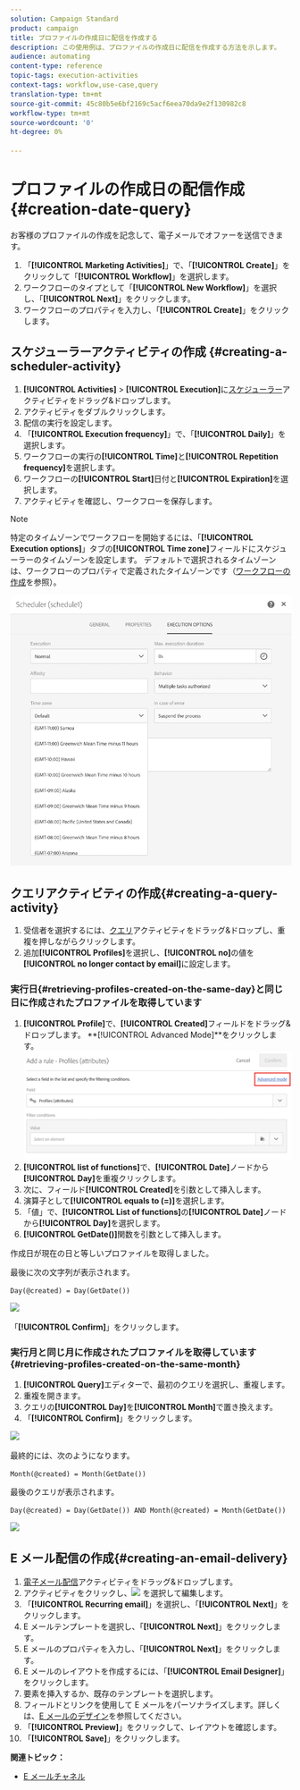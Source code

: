 ```yaml
---
solution: Campaign Standard
product: campaign
title: プロファイルの作成日に配信を作成する
description: この使用例は、プロファイルの作成日に配信を作成する方法を示します。
audience: automating
content-type: reference
topic-tags: execution-activities
context-tags: workflow,use-case,query
translation-type: tm+mt
source-git-commit: 45c80b5e6bf2169c5acf6eea70da9e2f130982c8
workflow-type: tm+mt
source-wordcount: '0'
ht-degree: 0%

---
```



# プロファイルの作成日の配信作成 {#creation-date-query}

お客様のプロファイルの作成を記念して、電子メールでオファーを送信できます。

1. 「**[!UICONTROL Marketing Activities]**」で、「**[!UICONTROL Create]**」をクリックして「**[!UICONTROL Workflow]**」を選択します。
1. ワークフローのタイプとして「**[!UICONTROL New Workflow]**」を選択し、「**[!UICONTROL Next]**」をクリックします。
1. ワークフローのプロパティを入力し、「**[!UICONTROL Create]**」をクリックします。

## スケジューラーアクティビティの作成 {#creating-a-scheduler-activity}

1. **[!UICONTROL Activities]** > **[!UICONTROL Execution]**&#x200B;に[スケジューラー](../../automating/using/scheduler.md)アクティビティをドラッグ&amp;ドロップします。
1. アクティビティをダブルクリックします。
1. 配信の実行を設定します。
1. 「**[!UICONTROL Execution frequency]**」で、「**[!UICONTROL Daily]**」を選択します。
1. ワークフローの実行の&#x200B;**[!UICONTROL Time]**&#x200B;と&#x200B;**[!UICONTROL Repetition frequency]**&#x200B;を選択します。
1. ワークフローの&#x200B;**[!UICONTROL Start]**&#x200B;日付と&#x200B;**[!UICONTROL Expiration]**&#x200B;を選択します。
1. アクティビティを確認し、ワークフローを保存します。

>[!NOTE]
>
>特定のタイムゾーンでワークフローを開始するには、「**[!UICONTROL Execution options]**」タブの&#x200B;**[!UICONTROL Time zone]**&#x200B;フィールドにスケジューラーのタイムゾーンを設定します。 デフォルトで選択されるタイムゾーンは、ワークフローのプロパティで定義されたタイムゾーンです（[ワークフローの作成](../../automating/using/building-a-workflow.md)を参照）。

![](assets/time_zone.png)

## クエリアクティビティの作成{#creating-a-query-activity}

1. 受信者を選択するには、[クエリ](../../automating/using/query.md)アクティビティをドラッグ&amp;ドロップし、重複を押しながらクリックします。
1. 追加&#x200B;**[!UICONTROL Profiles]**&#x200B;を選択し、**[!UICONTROL no]**&#x200B;の値を&#x200B;**[!UICONTROL no longer contact by email]**&#x200B;に設定します。

### 実行日{#retrieving-profiles-created-on-the-same-day}と同じ日に作成されたプロファイルを取得しています

1. **[!UICONTROL Profile]**&#x200B;で、**[!UICONTROL Created]**&#x200B;フィールドをドラッグ&amp;ドロップします。 **[!UICONTROL Advanced Mode]**をクリックします。
   ![](assets/advanced_mode.png)
1. **[!UICONTROL list of functions]**&#x200B;で、**[!UICONTROL Date]**&#x200B;ノードから&#x200B;**[!UICONTROL Day]**&#x200B;を重複クリックします。
1. 次に、フィールド&#x200B;**[!UICONTROL Created]**&#x200B;を引数として挿入します。
1. 演算子として&#x200B;**[!UICONTROL equals to (=)]**&#x200B;を選択します。
1. 「値」で、**[!UICONTROL List of functions]**&#x200B;の&#x200B;**[!UICONTROL Date]**&#x200B;ノードから&#x200B;**[!UICONTROL Day]**&#x200B;を選択します。
1. **[!UICONTROL GetDate()]**&#x200B;関数を引数として挿入します。

作成日が現在の日と等しいプロファイルを取得しました。

最後に次の文字列が表示されます。

```Day(@created) = Day(GetDate())```

![](assets/day_creation_query.png)

「**[!UICONTROL Confirm]**」をクリックします。

### 実行月と同じ月に作成されたプロファイルを取得しています{#retrieving-profiles-created-on-the-same-month}

1. **[!UICONTROL Query]**&#x200B;エディターで、最初のクエリを選択し、重複します。
1. 重複を開きます。
1. クエリの&#x200B;**[!UICONTROL Day]**&#x200B;を&#x200B;**[!UICONTROL Month]**&#x200B;で置き換えます。
1. 「**[!UICONTROL Confirm]**」をクリックします。

![](assets/month_rule.png)

最終的には、次のようになります。

``` Month(@created) = Month(GetDate()) ```

最後のクエリが表示されます。

```Day(@created) = Day(GetDate()) AND Month(@created) = Month(GetDate())```

![](assets/expression_editor_1.png)

## E メール配信の作成{#creating-an-email-delivery}

1. [電子メール配信](../../automating/using/email-delivery.md)アクティビティをドラッグ&amp;ドロップします。
1. アクティビティをクリックし、![](assets/edit_darkgrey-24px.png) を選択して編集します。
1. 「**[!UICONTROL Recurring email]**」を選択し、「**[!UICONTROL Next]**」をクリックします。
1. E メールテンプレートを選択し、「**[!UICONTROL Next]**」をクリックします。
1. E メールのプロパティを入力し、「**[!UICONTROL Next]**」をクリックします。
1. E メールのレイアウトを作成するには、「**[!UICONTROL Email Designer]**」をクリックします。
1. 要素を挿入するか、既存のテンプレートを選択します。
1. フィールドとリンクを使用して E メールをパーソナライズします。詳しくは、[E メールのデザイン](../../designing/using/designing-from-scratch.md#designing-an-email-content-from-scratch)を参照してください。
1. 「**[!UICONTROL Preview]**」をクリックして、レイアウトを確認します。
1. 「**[!UICONTROL Save]**」をクリックします。

**関連トピック：**

* [E メールチャネル](../../channels/using/creating-an-email.md)
